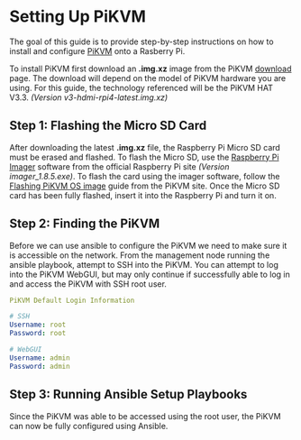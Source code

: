 # Setting Up PiKVM

The goal of this guide is to provide step-by-step instructions on how to install and configure [PiKVM](https://pikvm.org/) onto a Rasberry Pi.

To install PiKVM first download an **.img.xz** image from the PiKVM [download](https://pikvm.org/download/) page. The download will depend on the model of PiKVM hardware you are using. For this guide, the technology referenced will be the PiKVM HAT V3.3.
*(Version v3-hdmi-rpi4-latest.img.xz)*

## Step 1: Flashing the Micro SD Card

After downloading the latest **.img.xz** file, the Raspberry Pi Micro SD card must be erased and flashed. To flash the Micro SD, use the [Raspberry Pi Imager](https://www.raspberrypi.com/software/) software from the official Raspberry Pi site *(Version imager_1.8.5.exe)*. To flash the card using the imager software, follow the [Flashing PiKVM OS image](https://docs.pikvm.org/flashing_os/#download-the-image) guide from the PiKVM site. Once the Micro SD card has been fully flashed, insert it into the Raspberry Pi and turn it on.

## Step 2: Finding the PiKVM

Before we can use ansible to configure the PiKVM we need to make sure it is accessible on the network. From the management node running the ansible playbook, attempt to SSH into the PiKVM. You can attempt to log into the PiKVM WebGUI, but may only continue if successfully able to log in and access the PiKVM with SSH root user.

```yaml
PiKVM Default Login Information

# SSH
Username: root
Password: root

# WebGUI
Username: admin
Password: admin
```

## Step 3: Running Ansible Setup Playbooks

Since the PiKVM was able to be accessed using the root user, the PiKVM can now be fully configured using Ansible.

